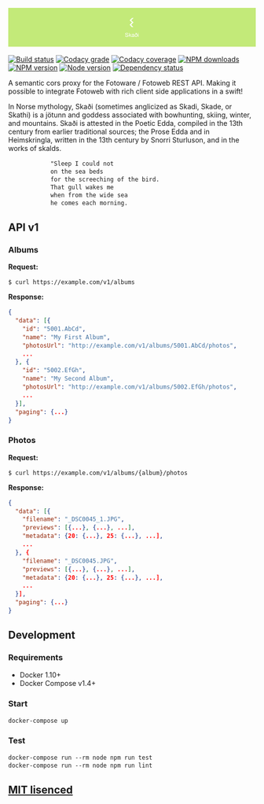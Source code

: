 ![Skaði](https://raw.githubusercontent.com/Turistforeningen/Skadi/master/assets/skadi.png "Skaði")

[![Build status](https://app.wercker.com/status/a5d7cda25ff98ed51b343e44fc430a2e/s "wercker status")](https://app.wercker.com/project/bykey/a5d7cda25ff98ed51b343e44fc430a2e)
[![Codacy grade](https://img.shields.io/codacy/grade/71b0ef25650b404894e489ad164ad0ef.svg "Codacy grade")](https://www.codacy.com/app/starefossen/Skadi)
[![Codacy coverage](https://img.shields.io/codacy/coverage/71b0ef25650b404894e489ad164ad0ef.svg "Codacy coverage")](https://www.codacy.com/app/starefossen/Skadi)
[![NPM downloads](https://img.shields.io/npm/dm/Skadi.svg "NPM downloads")](https://www.npmjs.com/package/Skadi)
[![NPM version](https://img.shields.io/npm/v/Skadi.svg "NPM version")](https://www.npmjs.com/package/Skadi)
[![Node version](https://img.shields.io/node/v/Skadi.svg "Node version")](https://www.npmjs.com/package/Skadi)
[![Dependency status](https://img.shields.io/david/Turistforeningen/Skadi.svg "Dependency status")](https://david-dm.org/Turistforeningen/Skadi)

A semantic cors proxy for the Fotoware / Fotoweb REST API. Making it possible to
integrate Fotoweb with rich client side applications in a swift!

In Norse mythology, Skaði (sometimes anglicized as Skadi, Skade, or Skathi) is a
jötunn and goddess associated with bowhunting, skiing, winter, and mountains.
Skaði is attested in the Poetic Edda, compiled in the 13th century from earlier
traditional sources; the Prose Edda and in Heimskringla, written in the 13th
century by Snorri Sturluson, and in the works of skalds.

```
            "Sleep I could not
            on the sea beds
            for the screeching of the bird.
            That gull wakes me
            when from the wide sea
            he comes each morning.
```

## API v1

### Albums

**Request:**

```
$ curl https://example.com/v1/albums
```

**Response:**

```json
{
  "data": [{
    "id": "5001.AbCd",
    "name": "My First Album",
    "photosUrl": "http://example.com/v1/albums/5001.AbCd/photos",
    ...
  }, {
    "id": "5002.EfGh",
    "name": "My Second Album",
    "photosUrl": "http://example.com/v1/albums/5002.EfGh/photos",
    ...
  }],
  "paging": {...}
}
```

### Photos

**Request:**

```
$ curl https://example.com/v1/albums/{album}/photos
```

**Response:**

```json
{
  "data": [{
    "filename": "_DSC0045_1.JPG",
    "previews": [{...}, {...}, ...],
    "metadata": {20: {...}, 25: {...}, ...],
    ...
  }, {
    "filename": "_DSC0045.JPG",
    "previews": [{...}, {...}, ...],
    "metadata": {20: {...}, 25: {...}, ...],
    ...
  }],
  "paging": {...}
}
```

## Development

### Requirements

* Docker 1.10+
* Docker Compose v1.4+

### Start

```
docker-compose up
```

### Test

```
docker-compose run --rm node npm run test
docker-compose run --rm node npm run lint
```

## [MIT lisenced](https://github.com/Turistforeningen/Skadi/blob/master/LICENSE)
